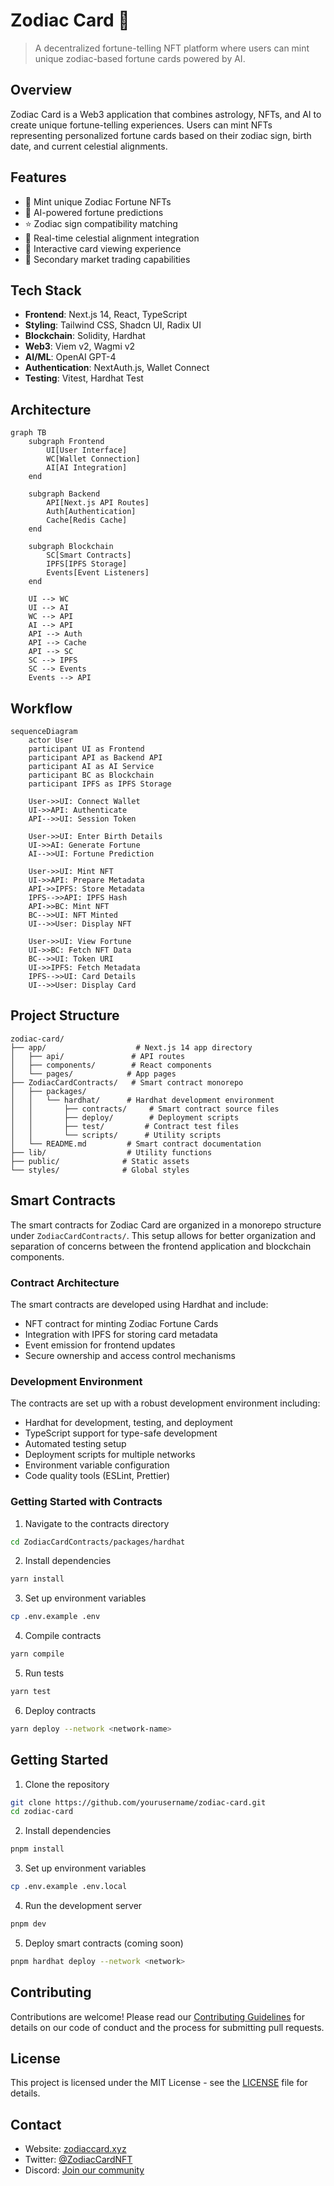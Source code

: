 # Zodiac Card 🌟

> A decentralized fortune-telling NFT platform where users can mint unique zodiac-based fortune cards powered by AI.

## Overview

Zodiac Card is a Web3 application that combines astrology, NFTs, and AI to create unique fortune-telling experiences. Users can mint NFTs representing personalized fortune cards based on their zodiac sign, birth date, and current celestial alignments.

## Features

- 🎴 Mint unique Zodiac Fortune NFTs
- 🔮 AI-powered fortune predictions
- ⭐ Zodiac sign compatibility matching
- 🌌 Real-time celestial alignment integration
- 💫 Interactive card viewing experience
- 🔄 Secondary market trading capabilities

## Tech Stack

- **Frontend**: Next.js 14, React, TypeScript
- **Styling**: Tailwind CSS, Shadcn UI, Radix UI
- **Blockchain**: Solidity, Hardhat
- **Web3**: Viem v2, Wagmi v2
- **AI/ML**: OpenAI GPT-4
- **Authentication**: NextAuth.js, Wallet Connect
- **Testing**: Vitest, Hardhat Test

## Architecture

```mermaid
graph TB
    subgraph Frontend
        UI[User Interface]
        WC[Wallet Connection]
        AI[AI Integration]
    end

    subgraph Backend
        API[Next.js API Routes]
        Auth[Authentication]
        Cache[Redis Cache]
    end

    subgraph Blockchain
        SC[Smart Contracts]
        IPFS[IPFS Storage]
        Events[Event Listeners]
    end

    UI --> WC
    UI --> AI
    WC --> API
    AI --> API
    API --> Auth
    API --> Cache
    API --> SC
    SC --> IPFS
    SC --> Events
    Events --> API
```

## Workflow

```mermaid
sequenceDiagram
    actor User
    participant UI as Frontend
    participant API as Backend API
    participant AI as AI Service
    participant BC as Blockchain
    participant IPFS as IPFS Storage

    User->>UI: Connect Wallet
    UI->>API: Authenticate
    API-->>UI: Session Token

    User->>UI: Enter Birth Details
    UI->>AI: Generate Fortune
    AI-->>UI: Fortune Prediction

    User->>UI: Mint NFT
    UI->>API: Prepare Metadata
    API->>IPFS: Store Metadata
    IPFS-->>API: IPFS Hash
    API->>BC: Mint NFT
    BC-->>UI: NFT Minted
    UI-->>User: Display NFT

    User->>UI: View Fortune
    UI->>BC: Fetch NFT Data
    BC-->>UI: Token URI
    UI->>IPFS: Fetch Metadata
    IPFS-->>UI: Card Details
    UI-->>User: Display Card
```

## Project Structure

```
zodiac-card/
├── app/                    # Next.js 14 app directory
│   ├── api/               # API routes
│   ├── components/        # React components
│   └── pages/            # App pages
├── ZodiacCardContracts/   # Smart contract monorepo
│   ├── packages/         
│   │   └── hardhat/      # Hardhat development environment
│   │       ├── contracts/     # Smart contract source files
│   │       ├── deploy/        # Deployment scripts
│   │       ├── test/         # Contract test files
│   │       └── scripts/      # Utility scripts
│   └── README.md         # Smart contract documentation
├── lib/                  # Utility functions
├── public/              # Static assets
└── styles/              # Global styles
```

## Smart Contracts

The smart contracts for Zodiac Card are organized in a monorepo structure under `ZodiacCardContracts/`. This setup allows for better organization and separation of concerns between the frontend application and blockchain components.

### Contract Architecture

The smart contracts are developed using Hardhat and include:

- NFT contract for minting Zodiac Fortune Cards
- Integration with IPFS for storing card metadata
- Event emission for frontend updates
- Secure ownership and access control mechanisms

### Development Environment

The contracts are set up with a robust development environment including:

- Hardhat for development, testing, and deployment
- TypeScript support for type-safe development
- Automated testing setup
- Deployment scripts for multiple networks
- Environment variable configuration
- Code quality tools (ESLint, Prettier)

### Getting Started with Contracts

1. Navigate to the contracts directory
```bash
cd ZodiacCardContracts/packages/hardhat
```

2. Install dependencies
```bash
yarn install
```

3. Set up environment variables
```bash
cp .env.example .env
```

4. Compile contracts
```bash
yarn compile
```

5. Run tests
```bash
yarn test
```

6. Deploy contracts
```bash
yarn deploy --network <network-name>
```

## Getting Started

1. Clone the repository
```bash
git clone https://github.com/yourusername/zodiac-card.git
cd zodiac-card
```

2. Install dependencies
```bash
pnpm install
```

3. Set up environment variables
```bash
cp .env.example .env.local
```

4. Run the development server
```bash
pnpm dev
```

5. Deploy smart contracts (coming soon)
```bash
pnpm hardhat deploy --network <network>
```

## Contributing

Contributions are welcome! Please read our [Contributing Guidelines](CONTRIBUTING.md) for details on our code of conduct and the process for submitting pull requests.

## License

This project is licensed under the MIT License - see the [LICENSE](LICENSE) file for details.

## Contact

- Website: [zodiaccard.xyz](https://zodiaccard.xyz)
- Twitter: [@ZodiacCardNFT](https://twitter.com/ZodiacCardNFT)
- Discord: [Join our community](https://discord.gg/zodiaccard)
